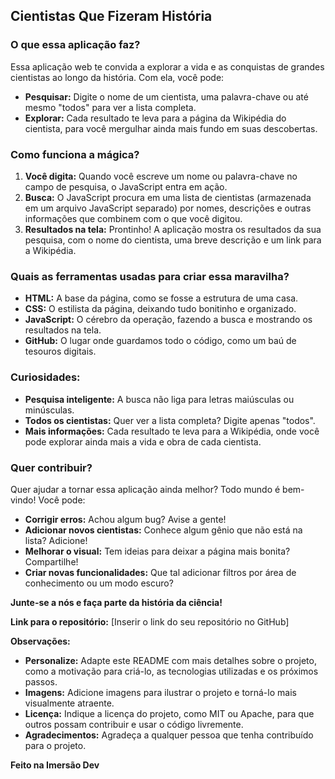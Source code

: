 ## Cientistas Que Fizeram História

### O que essa aplicação faz?

Essa aplicação web te convida a explorar a vida e as conquistas de grandes cientistas ao longo da história. Com ela, você pode:

* **Pesquisar:** Digite o nome de um cientista, uma palavra-chave ou até mesmo "todos" para ver a lista completa.
* **Explorar:** Cada resultado te leva para a página da Wikipédia do cientista, para você mergulhar ainda mais fundo em suas descobertas.

### Como funciona a mágica?

1. **Você digita:** Quando você escreve um nome ou palavra-chave no campo de pesquisa, o JavaScript entra em ação.
2. **Busca:** O JavaScript procura em uma lista de cientistas (armazenada em um arquivo JavaScript separado) por nomes, descrições e outras informações que combinem com o que você digitou.
3. **Resultados na tela:** Prontinho! A aplicação mostra os resultados da sua pesquisa, com o nome do cientista, uma breve descrição e um link para a Wikipédia.

### Quais as ferramentas usadas para criar essa maravilha?

* **HTML:** A base da página, como se fosse a estrutura de uma casa.
* **CSS:** O estilista da página, deixando tudo bonitinho e organizado.
* **JavaScript:** O cérebro da operação, fazendo a busca e mostrando os resultados na tela.
* **GitHub:** O lugar onde guardamos todo o código, como um baú de tesouros digitais.

### Curiosidades:

* **Pesquisa inteligente:** A busca não liga para letras maiúsculas ou minúsculas.
* **Todos os cientistas:** Quer ver a lista completa? Digite apenas "todos".
* **Mais informações:** Cada resultado te leva para a Wikipédia, onde você pode explorar ainda mais a vida e obra de cada cientista.

### Quer contribuir?

Quer ajudar a tornar essa aplicação ainda melhor? Todo mundo é bem-vindo! Você pode:

* **Corrigir erros:** Achou algum bug? Avise a gente!
* **Adicionar novos cientistas:** Conhece algum gênio que não está na lista? Adicione!
* **Melhorar o visual:** Tem ideias para deixar a página mais bonita? Compartilhe!
* **Criar novas funcionalidades:** Que tal adicionar filtros por área de conhecimento ou um modo escuro?

**Junte-se a nós e faça parte da história da ciência!**

**Link para o repositório:** [Inserir o link do seu repositório no GitHub]

**Observações:**

* **Personalize:** Adapte este README com mais detalhes sobre o projeto, como a motivação para criá-lo, as tecnologias utilizadas e os próximos passos.
* **Imagens:** Adicione imagens para ilustrar o projeto e torná-lo mais visualmente atraente.
* **Licença:** Indique a licença do projeto, como MIT ou Apache, para que outros possam contribuir e usar o código livremente.
* **Agradecimentos:** Agradeça a qualquer pessoa que tenha contribuído para o projeto.

**Feito na Imersão Dev**
